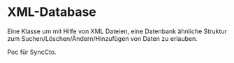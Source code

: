 XML-Database
============

Eine Klasse um mit Hilfe von XML Dateien, eine Datenbank ähnliche Struktur zum Suchen/Löschen/Ändern/Hinzufügen von Daten zu erlauben.

Poc für SyncCto.
